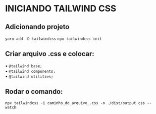 # INICIANDO TAILWIND CSS

## Adicionando projeto

`yarn add -D tailwindcss`
`npx tailwindcss init`

## Criar arquivo .css e colocar:

• `@tailwind base;`<br>
• `@tailwind components;`<br>
• `@tailwind utilities;`

## Rodar o comando:

`npx tailwindcss -i caminho_do_arquivo_.css -o ./dist/output.css --watch`

